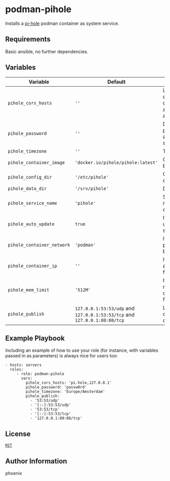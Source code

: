 # podman-pihole

Installs a [pi-hole](https://pi-hole.net/) podman container as system service.

## Requirements

Basic ansible, no further dependencies.

## Variables

| Variable | Default | Description |
|----------|---------|-------------|
| `pihole_cors_hosts` | `''` | List of domains/subdomains on which CORS is allowed. Wildcards are not supported |
| `pihole_password` | `''` | Default web password. If not set, a random one will be set for you |
| `pihole_timezone` | `''` | Timezone, if set |
| `pihole_container_image` | `'docker.io/pihole/pihole:latest'` | Container image to be used |
| `pihole_config_dir` | `'/etc/pihole'` | Configuration directory |
| `pihole_data_dir` | `'/srv/pihole'` | Data directory |
| `pihole_service_name` | `'pihole'` | Systemd service name and podman container name |
| `pihole_auto_update` | `true` | If true, podman auto update label will be set for the container |
| `pihole_container_network` | `'podman'` | If set, the following podman network will be used |
| `pihole_container_ip` | `''` | If set, the following ip address will be used for the container |
| `pihole_mem_limit` | `'512M'` | If set, limit the memory of the container to the following value |
| `pihole_publish` | `127.0.0.1:53:53/udp` and `127.0.0.1:53:53/tcp` and `127.0.0.1:80:80/tcp` | List of published port or port ranges for the container |

## Example Playbook

Including an example of how to use your role (for instance, with variables passed in as parameters) is always nice for users too:

    - hosts: servers
      roles:
         - role: podman-pihole
           vars:
             pihole_cors_hosts: 'pi.hole,127.0.0.1'
             pihole_password: 'passw0rd'
             pihole_timezone: 'Europe/Amsterdam'
             pihole_publish:
               - '53:53/udp'
               - '[::]:53:53/udp'
               - '53:53/tcp'
               - '[::]:53:53/tcp'
               - '127.0.0.1:80:80/tcp'

## License

[`MIT`](LICENSE)

## Author Information

phoenix
